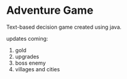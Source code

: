 # Adventure Game
Text-based decision game created using java.

updates coming: 
1. gold
2. upgrades
3. boss enemy
4. villages and cities

